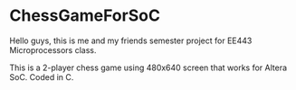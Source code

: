 # ChessGameForSoC

Hello guys, this is me and my friends semester project for EE443 Microprocessors class.

This is a 2-player chess game using 480x640 screen that works for Altera SoC. Coded in C.
